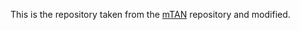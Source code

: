 This is the repository taken from the [mTAN](https://openreview.net/forum?id=4c0J6lwQ4_) repository and modified.
